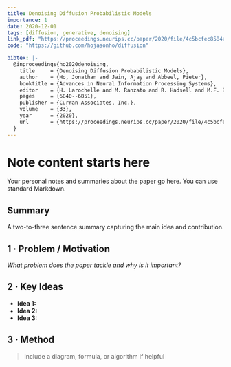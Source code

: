 ```yaml
---
title: Denoising Diffusion Probabilistic Models
importance: 1
date: 2020-12-01
tags: [diffusion, generative, denoising]
link_pdf: "https://proceedings.neurips.cc/paper/2020/file/4c5bcfec8584af0d967f1ab10179ca4b-Paper.pdf"
code: "https://github.com/hojasonho/diffusion"

bibtex: |-
  @inproceedings{ho2020denoising,
    title     = {Denoising Diffusion Probabilistic Models},
    author    = {Ho, Jonathan and Jain, Ajay and Abbeel, Pieter},
    booktitle = {Advances in Neural Information Processing Systems},
    editor    = {H. Larochelle and M. Ranzato and R. Hadsell and M.F. Balcan and H. Lin},
    pages     = {6840--6851},
    publisher = {Curran Associates, Inc.},
    volume    = {33},
    year      = {2020},
    url       = {https://proceedings.neurips.cc/paper/2020/file/4c5bcfec8584af0d967f1ab10179ca4b-Paper.pdf}
  }
---
```

# Note content starts here
Your personal notes and summaries about the paper go here. You can use standard Markdown.

## Summary
A two-to-three sentence summary capturing the main idea and contribution.

## 1 · Problem / Motivation
*What problem does the paper tackle and why is it important?*

## 2 · Key Ideas
- **Idea 1:**  
- **Idea 2:**  
- **Idea 3:**  

## 3 · Method
> Include a diagram, formula, or algorithm if helpful 
